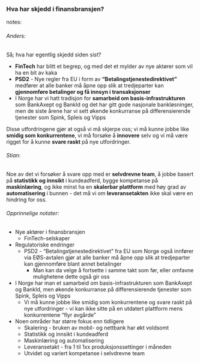 ### Hva har skjedd i finansbransjen?


notes:
###### Anders:
Så; hva har egentlig skjedd siden sist?
* **FinTech** har blitt et begrep, og med det et mylder av nye aktører som vil ha en bit av kaka
* **PSD2** - Nye regler fra EU i form av **“Betalingstjenestedirektivet”** medfører at alle banker må åpne opp slik at tredjeparter kan **gjennomføre betalinger og få innsyn i transaksjonser**
* I Norge har vi hatt tradisjon for **samarbeid om basis-infrastrukturen** som BankAxept og BankId og det har gitt gode nasjonale bankløsninger, men de siste årene har vi sett økende konkurranse på differensierende tjenester som Spink, Spleis og Vipps

Disse utfordringene gjør at også vi må skjerpe oss; vi må kunne jobbe like **smidig som konkurrentene**, vi må forsøke å **innovere** selv og vi må være rigget for å kunne **svare raskt** på nye utfordringer. 

###### Stian:
Noe av det vi forsøker å svare opp med er **selvdrevne team**, å jobbe basert på **statistikk og innsikt** i kundeadferd, bygge kompetanse på **maskinlæring**, og ikke minst ha en **skalerbar plattform** med høy grad av **automatisering** i bunnen - det må vi om **leveransetakten** ikke skal være en hindring for oss.


###### Opprinnelige notater:

* Nye aktører i finansbransjen
  * FinTech-selskaper
* Regulatoriske endringer
  * PSD2 - “Betalingstjenestedirektivet” fra EU som Norge også innfører via EØS-avtalen gjør at alle banker må åpne opp slik at tredjeparter kan gjennomføre blant annet betalinger
    * Man kan da velge å fortsette i samme takt som før, eller omfavne mulighetene dette også gir oss
* I Norge har man et samarbeid om basis-infrastrukturen som BankAxept og BankId, men økende konkurranse på differensierende tjenester som Spink, Spleis og Vipps
  * Vi må kunne jobbe like smidig som konkurrentene og svare raskt på nye utfordringer - vi kan ikke sitte på en utdatert plattform mens konkurrentene “flyr avgårde”
* Noen områder har større fokus enn tidligere
  * Skalering - bruken av mobil- og nettbank har økt voldsomt
  * Statistikk og innsikt i kundeadferd
  * Maskinlæring og automatisering
  * Leveransetakt - fra 1 til 1xx produksjonssettinger i måneden
  * Utvidet og variert kompetanse i selvdrevne team
